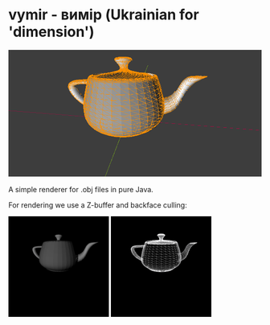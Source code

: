 # vymir - вимір (Ukrainian for 'dimension')

<img src="doc/cover.png" alt="drawing"/>

A simple renderer for .obj files in pure Java.

For rendering we use a Z-buffer and backface culling:

<img src="doc/faces.png" alt="drawing" width="200"/> <img src="doc/culling.png" alt="drawing" width="200"/>
